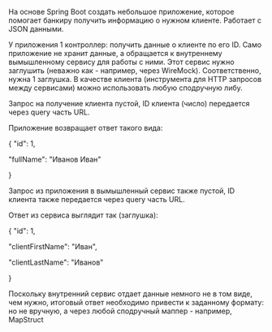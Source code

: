 На основе Spring Boot создать небольшое приложение, которое помогает банкиру получить информацию о нужном клиенте. Работает с JSON данными.

У приложения 1 контроллер: получить данные о клиенте по его ID. Само приложение не хранит данные,
а обращается к внутреннему вымышленному сервису для работы с ними.
Этот сервис нужно заглушить (неважно как - например, через WireMock). Соответственно, нужна 1 заглушка.
В качестве клиента (инструмента для HTTP запросов между сервисами) можно использовать любую сподручную либу.

Запрос на получение клиента пустой, ID клиента (число) передается через query часть URL.

Приложение возвращает ответ такого вида:

{
  "id": 1,

  "fullName": "Иванов Иван"

}

Запрос из приложения в вымышленный сервис также пустой, ID клиента также передается через query часть URL.

Ответ из сервиса выглядит так (заглушка):

{
  "id": 1,

  "clientFirstName": "Иван",

  "clientLastName": "Иванов"

}

Поскольку внутренний сервис отдает данные немного не в том виде,
чем нужно, итоговый ответ необходимо привести к заданному формату:
но не вручную, а через любой сподручный маппер - например, MapStruct
